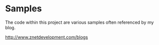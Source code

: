 Samples
====

The code within this project are various samples often referenced by my blog.

<a href="http://www.znetdevelopment.com">http://www.znetdevelopment.com/blogs</a>


